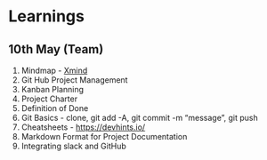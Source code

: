 # Learnings

## 10th May (Team)

1. Mindmap - [Xmind](https://www.xmind.net/download/)
1. Git Hub Project Management  
1. Kanban Planning
1. Project Charter
1. Definition of Done
1. Git Basics - clone, git add -A, git commit -m “message”, git push
1. Cheatsheets - https://devhints.io/
1. Markdown Format for Project Documentation
1. Integrating slack and GitHub

